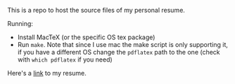 This is a repo to host the source files of my personal resume.

Running:
- Install MacTeX (or the specific OS tex package)
- Run `make`. Note that since I use mac the make script is only supporting it, if you have a different OS change the `pdflatex` path to the one (check with `which pdflatex` if you need)

Here's a [link](https://github.com/saantiaguilera/resume/blob/master/out/Santiago-Aguilera-Resume.pdf) to my resume.
